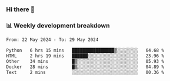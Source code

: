 ### Hi there 👋

### 📊 Weekly development breakdown
<!--START_SECTION:waka-->

```txt
From: 22 May 2024 - To: 29 May 2024

Python   6 hrs 15 mins   ████████████████▒░░░░░░░░   64.68 %
HTML     2 hrs 19 mins   ██████░░░░░░░░░░░░░░░░░░░   23.96 %
Other    34 mins         █▒░░░░░░░░░░░░░░░░░░░░░░░   05.93 %
Docker   28 mins         █▒░░░░░░░░░░░░░░░░░░░░░░░   04.89 %
Text     2 mins          ░░░░░░░░░░░░░░░░░░░░░░░░░   00.36 %
```

<!--END_SECTION:waka-->
